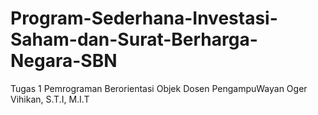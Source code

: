 # Program-Sederhana-Investasi-Saham-dan-Surat-Berharga-Negara-SBN
Tugas 1 Pemrograman Berorientasi Objek Dosen PengampuWayan Oger Vihikan, S.T.I, M.I.T
